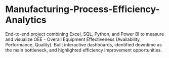 # Manufacturing-Process-Efficiency-Analytics
End-to-end project combining Excel, SQL, Python, and Power BI to measure and visualize OEE - Overall Equipment Effectiveness (Availability, Performance, Quality). Built interactive dashboards, identified downtime as the main bottleneck, and highlighted efficiency improvement opportunities.
